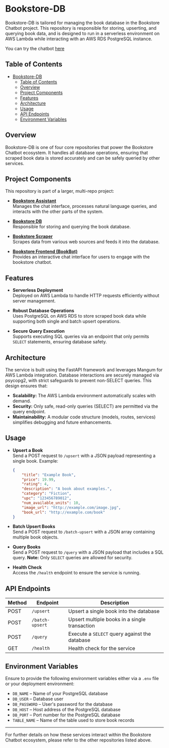 # Bookstore-DB

Bookstore-DB is tailored for managing the book database in the Bookstore Chatbot project. This repository is responsible for storing, upserting, and querying book data, and is designed to run in a serverless environment on AWS Lambda while interacting with an AWS RDS PostgreSQL instance.

You can try the chatbot [here](https://huggingface.co/spaces/elshehawy/BookBot)

## Table of Contents

- [Bookstore-DB](#bookstore-db)
  - [Table of Contents](#table-of-contents)
  - [Overview](#overview)
  - [Project Components](#project-components)
  - [Features](#features)
  - [Architecture](#architecture)
  - [Usage](#usage)
  - [API Endpoints](#api-endpoints)
  - [Environment Variables](#environment-variables)

## Overview

Bookstore-DB is one of four core repositories that power the Bookstore Chatbot ecosystem. It handles all database operations, ensuring that scraped book data is stored accurately and can be safely queried by other services.

## Project Components

This repository is part of a larger, multi-repo project:

- **[Bookstore Assistant](https://github.com/AhmedElshehawy/Bookstore-Assistant)**  
  Manages the chat interface, processes natural language queries, and interacts with the other parts of the system.

- **[Bookstore DB](https://github.com/AhmedElshehawy/Bookstore-DB)**  
  Responsible for storing and querying the book database.

- **[Bookstore Scraper](https://github.com/AhmedElshehawy/Bookstore_Scraper)**  
  Scrapes data from various web sources and feeds it into the database.

- **[Bookstore Frontend (BookBot)](https://huggingface.co/spaces/elshehawy/BookBot)**  
  Provides an interactive chat interface for users to engage with the bookstore chatbot.

## Features

- **Serverless Deployment**  
  Deployed on AWS Lambda to handle HTTP requests efficiently without server management.

- **Robust Database Operations**  
  Uses PostgreSQL on AWS RDS to store scraped book data while supporting both single and batch upsert operations.

- **Secure Query Execution**  
  Supports executing SQL queries via an endpoint that only permits `SELECT` statements, ensuring database safety.

## Architecture

The service is built using the FastAPI framework and leverages Mangum for AWS Lambda integration. Database interactions are securely managed via psycopg2, with strict safeguards to prevent non-SELECT queries. This design ensures that:

- **Scalability:** The AWS Lambda environment automatically scales with demand.
- **Security:** Only safe, read-only queries (SELECT) are permitted via the query endpoint.
- **Maintainability:** A modular code structure (models, routes, services) simplifies debugging and future enhancements.

## Usage

- **Upsert a Book**  
  Send a POST request to `/upsert` with a JSON payload representing a single book. Example:

  ```json
  {
      "title": "Example Book",
      "price": 19.99,
      "rating": 4,
      "description": "A book about examples.",
      "category": "Fiction",
      "upc": "123456789012",
      "num_available_units": 10,
      "image_url": "http://example.com/image.jpg",
      "book_url": "http://example.com/book"
  }
  ```

- **Batch Upsert Books**  
  Send a POST request to `/batch-upsert` with a JSON array containing multiple book objects.

- **Query Books**  
  Send a POST request to `/query` with a JSON payload that includes a SQL query. **Note:** Only `SELECT` queries are allowed for security.

- **Health Check**  
  Access the `/health` endpoint to ensure the service is running.

## API Endpoints

| Method | Endpoint         | Description                                        |
| ------ | ---------------- | -------------------------------------------------- |
| POST   | `/upsert`        | Upsert a single book into the database             |
| POST   | `/batch-upsert`  | Upsert multiple books in a single transaction      |
| POST   | `/query`         | Execute a `SELECT` query against the database      |
| GET    | `/health`        | Health check for the service                       |

## Environment Variables

Ensure to provide the following environment variables either via a `.env` file or your deployment environment:

- `DB_NAME` – Name of your PostgreSQL database
- `DB_USER` – Database user
- `DB_PASSWORD` – User's password for the database
- `DB_HOST` – Host address of the PostgreSQL database
- `DB_PORT` – Port number for the PostgreSQL database
- `TABLE_NAME` – Name of the table used to store book records

---

For further details on how these services interact within the Bookstore Chatbot ecosystem, please refer to the other repositories listed above.


